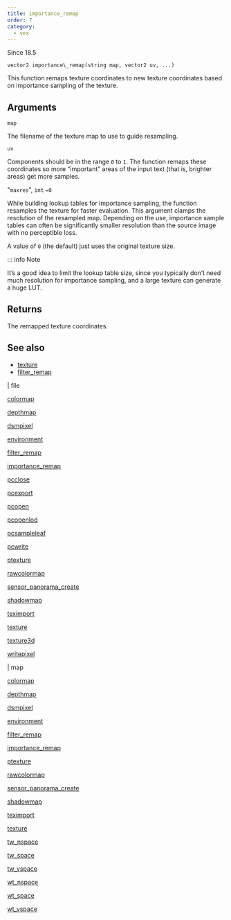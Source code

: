 ```yaml
---
title: importance_remap
order: 7
category:
  - vex
---
```




Since 18.5

`vector2 importance\_remap(string map, vector2 uv, ...)`

This function remaps texture coordinates to new texture coordinates based on importance sampling of the texture.

## Arguments

`map`

The filename of the texture map to use to guide resampling.

`uv`

Components should be in the range `0` to `1`. The function remaps these coordinates so more “important” areas of the input text (that is, brighter areas) get more samples.

"`maxres`",
`int`
`=0`

While building lookup tables for importance sampling, the function resamples the texture for faster evaluation. This argument clamps the resolution of the resampled map. Depending on the use, importance sample tables can often be significantly smaller resolution than the source image with no perceptible loss.

A value of `0` (the default) just uses the original texture size.

::: info Note

It’s a good idea to limit the lookup table size, since you typically don’t need much resolution for importance sampling, and a large texture can generate a huge LUT.

## Returns

The remapped texture coordinates.



## See also

- [texture](texture.html)
- [filter_remap](filter_remap.html)

|
file

[colormap](colormap.html)

[depthmap](depthmap.html)

[dsmpixel](dsmpixel.html)

[environment](environment.html)

[filter_remap](filter_remap.html)

[importance_remap](importance_remap.html)

[pcclose](pcclose.html)

[pcexport](pcexport.html)

[pcopen](pcopen.html)

[pcopenlod](pcopenlod.html)

[pcsampleleaf](pcsampleleaf.html)

[pcwrite](pcwrite.html)

[ptexture](ptexture.html)

[rawcolormap](rawcolormap.html)

[sensor_panorama_create](sensor_panorama_create.html)

[shadowmap](shadowmap.html)

[teximport](teximport.html)

[texture](texture.html)

[texture3d](texture3d.html)

[writepixel](writepixel.html)

|
map

[colormap](colormap.html)

[depthmap](depthmap.html)

[dsmpixel](dsmpixel.html)

[environment](environment.html)

[filter_remap](filter_remap.html)

[importance_remap](importance_remap.html)

[ptexture](ptexture.html)

[rawcolormap](rawcolormap.html)

[sensor_panorama_create](sensor_panorama_create.html)

[shadowmap](shadowmap.html)

[teximport](teximport.html)

[texture](texture.html)

[tw_nspace](tw_nspace.html)

[tw_space](tw_space.html)

[tw_vspace](tw_vspace.html)

[wt_nspace](wt_nspace.html)

[wt_space](wt_space.html)

[wt_vspace](wt_vspace.html)
